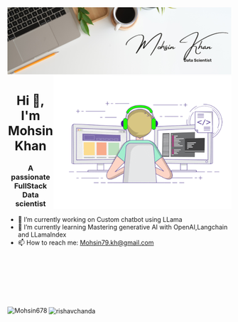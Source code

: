 <img src = "/minimalist.png" alt="banner"/>

<img align = "right" alt="coding" width="400" src= "gig1.gif" />
<h1 align="center">Hi 👋, I'm Mohsin Khan</h1>
<h3 align="center">A passionate FullStack Data scientist</h3>

- 🔭 I’m currently working on Custom chatbot using LLama
- 🌱 I’m currently learning Mastering generative AI with OpenAI,Langchain and LLamaIndex
- 📫 How to reach me: Mohsin79.kh@gmail.com


<br><br/><br></br><br></br>






<p><img align="left" src="https://github-readme-stats.vercel.app/api/top-langs?username=Mohsin678&show_icons=true&locale=en&layout=compact&theme=tokyonight" alt="Mohsin678" /></p>

<p>&nbsp;<img align="center" src="https://github-readme-stats.vercel.app/api?username=Mohsin678&show_icons=true&locale=en&theme=tokyonight" alt="rishavchanda" /></p>
